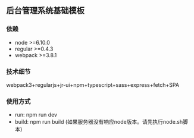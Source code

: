 ## 后台管理系统基础模板

### 依赖
+ node >=6.10.0
+ regular >=0.4.3
+ webpack >=3.8.1

### 技术细节

webpack3+regularjs+jr-ui+npm+typescript+sass+express+fetch+SPA

### 使用方式
+ run: npm run dev
+ build: npm run build (如果服务器没有响应node版本。请先执行node.sh脚本)
